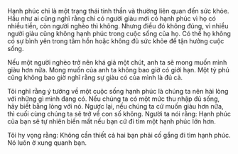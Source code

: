 
Hạnh phúc chỉ là một trạng thái tinh thần và thường liên quan đến sức khỏe.
Hầu như ai cũng nghĩ rằng chỉ có người giàu mới có hạnh phúc vì họ có nhiều tiền, còn người nghèo thì không. Nhưng điều đó không đúng, vì nhiều người giàu cũng không hạnh phúc trong cuộc sống của họ. Có thể họ không có sự bình yên trong tâm hồn hoặc không đủ sức khỏe để tận hưởng cuộc sống.

Nếu một người nghèo trở nên khá giả một chút, anh ta sẽ mong muốn mình giàu hơn nữa. Mong muốn của anh ta không bao giờ có giới hạn. Một tỷ phú cũng không bao giờ nghĩ rằng sự giàu có của mình là đủ cả.

Tôi nghĩ rằng ý tưởng về một cuộc sống hạnh phúc là chúng ta nên hài lòng với những gì mình đang có. Nếu chúng ta có một mức thu nhập đủ sống, hãy biết bằng lòng với nó. Ngược lại, nếu chúng ta cứ muốn giàu hơn nữa, thì cuối cùng chúng ta sẽ trở về con số không.
Người ta nói rằng: Hạnh phúc của bạn sẽ tự nhiên biến mất nếu bạn cứ đi tìm một hạnh phúc lớn hơn.

Tôi hy vọng rằng: Không cần thiết cả hai bạn phải cố gắng đi tìm hạnh phúc. Nó luôn ở xung quanh bạn.

